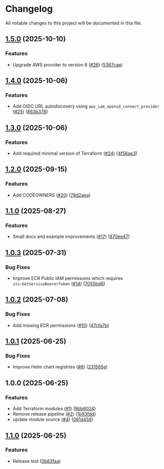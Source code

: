 # Changelog

All notable changes to this project will be documented in this file.

## [1.5.0](https://github.com/zesty-co/terraform-kompass-compute/compare/v1.4.0...v1.5.0) (2025-10-10)


### Features

* Upgrade AWS provider to version 6 ([#26](https://github.com/zesty-co/terraform-kompass-compute/issues/26)) ([5367cae](https://github.com/zesty-co/terraform-kompass-compute/commit/5367caed34500632658c3f997a2a5a9884bafa23))

## [1.4.0](https://github.com/zesty-co/terraform-kompass-compute/compare/v1.3.0...v1.4.0) (2025-10-06)


### Features

* Add OIDC URL autodiscovery using `aws_iam_openid_connect_provider` ([#25](https://github.com/zesty-co/terraform-kompass-compute/issues/25)) ([863b378](https://github.com/zesty-co/terraform-kompass-compute/commit/863b3781447e292f2892079b65b1c63dd0d46d32))

## [1.3.0](https://github.com/zesty-co/terraform-kompass-compute/compare/v1.2.0...v1.3.0) (2025-10-06)


### Features

* Add required minimal version of Terraform ([#24](https://github.com/zesty-co/terraform-kompass-compute/issues/24)) ([4f56ae3](https://github.com/zesty-co/terraform-kompass-compute/commit/4f56ae32ec985b360944296b4a1c7e0078364825))

## [1.2.0](https://github.com/zesty-co/terraform-kompass-compute/compare/v1.1.0...v1.2.0) (2025-09-15)


### Features

* Add CODEOWNERS ([#20](https://github.com/zesty-co/terraform-kompass-compute/issues/20)) ([78d2aea](https://github.com/zesty-co/terraform-kompass-compute/commit/78d2aea312a991db623dd3d92b90a03ba65d93c3))

## [1.1.0](https://github.com/zesty-co/terraform-kompass-compute/compare/v1.0.3...v1.1.0) (2025-08-27)


### Features

* Small docs and example improvements ([#17](https://github.com/zesty-co/terraform-kompass-compute/issues/17)) ([870ee47](https://github.com/zesty-co/terraform-kompass-compute/commit/870ee4712feff97997729d7d5f5cc2205d8cb715))

## [1.0.3](https://github.com/zesty-co/terraform-kompass-compute/compare/v1.0.2...v1.0.3) (2025-07-31)


### Bug Fixes

* Improve ECR Public IAM permissions which requires `sts:GetServiceBearerToken` ([#14](https://github.com/zesty-co/terraform-kompass-compute/issues/14)) ([7055bd6](https://github.com/zesty-co/terraform-kompass-compute/commit/7055bd6d425aa05bba0890d302dad44b6d6a9b89))

## [1.0.2](https://github.com/zesty-co/terraform-kompass-compute/compare/v1.0.1...v1.0.2) (2025-07-08)


### Bug Fixes

* Add missing ECR permissions ([#10](https://github.com/zesty-co/terraform-kompass-compute/issues/10)) ([47cfa7b](https://github.com/zesty-co/terraform-kompass-compute/commit/47cfa7b4828d65ec0053f7f466f995843fe10e91))

## [1.0.1](https://github.com/zesty-co/terraform-kompass-compute/compare/v1.0.0...v1.0.1) (2025-06-25)


### Bug Fixes

* Improve Helm chart registries ([#6](https://github.com/zesty-co/terraform-kompass-compute/issues/6)) ([231565e](https://github.com/zesty-co/terraform-kompass-compute/commit/231565eebbbe77269ebe4f9695b5daea0ccc95ae))

## 1.0.0 (2025-06-25)


### Features

* Add Terraform modules ([#1](https://github.com/zesty-co/terraform-kompass-compute/issues/1)) ([9bb6024](https://github.com/zesty-co/terraform-kompass-compute/commit/9bb60244a1bb88b007f9fa32548ab8daaa0ee65c))
* Remove release pipeline ([#2](https://github.com/zesty-co/terraform-kompass-compute/issues/2)) ([1b93fdd](https://github.com/zesty-co/terraform-kompass-compute/commit/1b93fdd05deabe8a0f132b6a44080d7f3c4ef417))
* update module source ([#4](https://github.com/zesty-co/terraform-kompass-compute/issues/4)) ([081d456](https://github.com/zesty-co/terraform-kompass-compute/commit/081d456618d7aee02d17951b6b4f442695cf6847))

## [1.1.0](https://github.com/zesty-co/terraform-kompass-compute/compare/v1.0.0...v1.1.0) (2025-06-25)


### Features

* Release test ([0b83faa](https://github.com/zesty-co/terraform-kompass-compute/commit/0b83faa4f8337d83d4fd034e84b477001dabe7d9))

